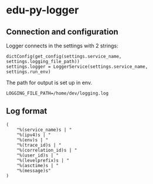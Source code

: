 # edu-py-logger

## Connection and configuration

Logger connects in the settings with 2 strings:
```
dictConfig(get_config(settings.service_name, settings.logging_file_path))
settings.logger = LoggerService(settings.service_name, settings.run_env)
```

The path for output is set up in env.
```
LOGGING_FILE_PATH=/home/dev/logging.log
```

## Log format
```
(
    "%(service_name)s | "
    "%(ipv4)s | "
    "%(env)s | "
    "%(trace_id)s | "
    "%(correlation_id)s | "
    "%(user_id)s | "
    "%(levelprefix)s | "
    "%(asctime)s | "
    "%(message)s"
)
```
